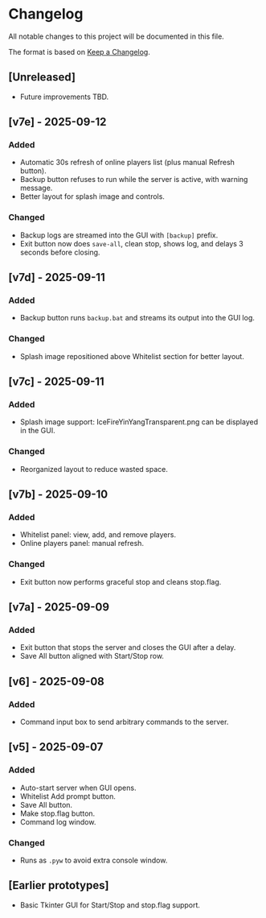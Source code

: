 # Changelog

All notable changes to this project will be documented in this file.

The format is based on [Keep a Changelog](https://keepachangelog.com/en/1.0.0/).

## [Unreleased]
- Future improvements TBD.

## [v7e] - 2025-09-12
### Added
- Automatic 30s refresh of online players list (plus manual Refresh button).
- Backup button refuses to run while the server is active, with warning message.
- Better layout for splash image and controls.

### Changed
- Backup logs are streamed into the GUI with `[backup]` prefix.
- Exit button now does `save-all`, clean stop, shows log, and delays 3 seconds before closing.

## [v7d] - 2025-09-11
### Added
- Backup button runs `backup.bat` and streams its output into the GUI log.

### Changed
- Splash image repositioned above Whitelist section for better layout.

## [v7c] - 2025-09-11
### Added
- Splash image support: IceFireYinYangTransparent.png can be displayed in the GUI.

### Changed
- Reorganized layout to reduce wasted space.

## [v7b] - 2025-09-10
### Added
- Whitelist panel: view, add, and remove players.
- Online players panel: manual refresh.

### Changed
- Exit button now performs graceful stop and cleans stop.flag.

## [v7a] - 2025-09-09
### Added
- Exit button that stops the server and closes the GUI after a delay.
- Save All button aligned with Start/Stop row.

## [v6] - 2025-09-08
### Added
- Command input box to send arbitrary commands to the server.

## [v5] - 2025-09-07
### Added
- Auto-start server when GUI opens.
- Whitelist Add prompt button.
- Save All button.
- Make stop.flag button.
- Command log window.

### Changed
- Runs as `.pyw` to avoid extra console window.

## [Earlier prototypes]
- Basic Tkinter GUI for Start/Stop and stop.flag support.

